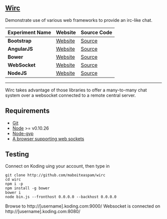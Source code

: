## [Wirc](https://github.com/maboiteaspam/wirc)

Demonstrate use of various web frameworks to provide an irc-like chat.


| Experiment Name | Website | Source Code |
| ------------- |-------------|-------------|
| **Bootstrap** | [Website](http://getbootstrap.com) | [Source](https://github.com/twbs/bootstrap) |
| **AngularJS** | [Website](https://angularjs.org/) | [Source](https://github.com/angular/angular.js) |
| **Bower** | [Website](http://bower.io/) | [Source](https://github.com/bower/bower) |
| **WebSocket** | [Website](https://developer.mozilla.org/fr/docs/WebSockets) | [Source](https://github.com/einaros/ws) |
| **NodeJS** | [Website](http://nodejs.org/) | [Source](https://github.com/joyent/node) |

----

Wirc takes advantage of those libraries to offer a many-to-many chat system over a websocket connected to a remote central server.

## Requirements

- [Git](http://git-scm.com/)
- [Node](http://nodejs.org/download/) >= v0.10.26
- [Node-gyp](https://github.com/TooTallNate/node-gyp/)
- [A browser supporting web sockets](http://stackoverflow.com/a/2700609)



## Testing

Connect on Koding uing your account, then type in


```
git clone http://github.com/maboiteaspam/wirc
cd wirc 
npm i -p
npm install -g bower
bower i
node bin.js --fronthost 0.0.0.0 --backhost 0.0.0.0
```


Browse to http://[username].koding.com:9000/
Websocket is connected on http://[username].koding.com:8080/

